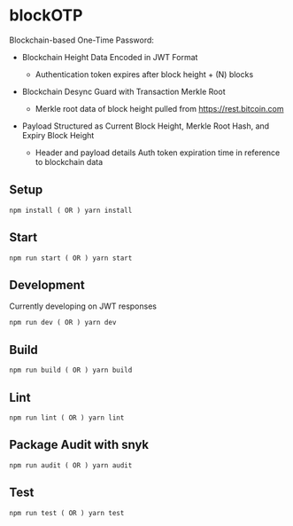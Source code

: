 # blockOTP

Blockchain-based One-Time Password:

* Blockchain Height Data Encoded in JWT Format
  * Authentication token expires after block height + (N) blocks

* Blockchain Desync Guard with Transaction Merkle Root
  * Merkle root data of block height pulled from https://rest.bitcoin.com
  
* Payload Structured as Current Block Height, Merkle Root Hash, and Expiry Block Height
  * Header and payload details Auth token expiration time in reference to blockchain data

## Setup

```
npm install ( OR ) yarn install
```

## Start

```
npm run start ( OR ) yarn start
```

## Development
Currently developing on JWT responses
```
npm run dev ( OR ) yarn dev
```

## Build

```
npm run build ( OR ) yarn build
```

## Lint

```
npm run lint ( OR ) yarn lint
```

## Package Audit with snyk

```
npm run audit ( OR ) yarn audit
```

## Test

```
npm run test ( OR ) yarn test
```
